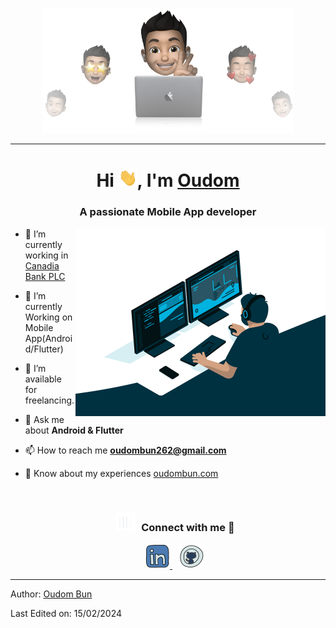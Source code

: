 <p align="center">
  <img src="./assets/cover-thompson.png" height="200"/>
</p>
<hr>


  <h1 align="center">Hi <img src="./assets/Hi.gif" width="30px">, I'm <a href="https://oudombun.com" target="_blank">
         Oudom</a></h1>

<h3 align="center">A passionate Mobile App developer</h3>

 <a target="_blank" align="center">
  <img align="right" top="500" height="300" width="400" alt="GIF" src="./assets/me.gif">
  </a>
  <ul>
      <li>
        <p>🔭 I’m currently working in <a href="https://www.canadiabank.com.kh" target="blank">Canadia Bank PLC</a></p>
      </li>
      <li>
        <p>🌱 I’m currently Working on Mobile App(Android/Flutter)</p>
      </li>
      <li>
        <p>🤝 I’m available for freelancing.</p>
      </li>
      <!-- <li>
        <p>🌱 I’m currently learning Swift &amp;&amp; SwiftUI <a href="https://github.com/100rabhcsmc/100DaysOfSwift" target="blank">100DaysOfSwift</a></p>
      </li> -->
      <!-- <li>
        <p>📝 I regularly write articles on <a href="https://dev.to/100rabhcsmc" target="_blank" rel="noopener">https://dev.to/100rabhcsmc</a></p>
      </li> -->
      <li>
        <p>💬 Ask me about <strong>Android &amp; Flutter</strong></p>
      </li>
      <li>
        <p>📫 How to reach me <strong><a href="mailto:oudombun262@gmail.com">oudombun262@gmail.com</a></strong></p>
      </li>
      <li>
        <p>📄 Know about my experiences <a href="https://oudombun.com" target="blank">oudombun.com</a></p>
        <br>
        <h3 align="center"> <img src="./assets/giphy(1).gif" width="30" height="30" style="margin-right: 10px;">Connect with me 🤝 </h3>
      </li>
  </ul>
  <p align="center">
  </p>
 <div align="center" class="icons-social" style="margin-left: 10px;">
         <a style="margin-left: 10px;" target="_blank" href="https://www.linkedin.com/in/bun-monyoudom-87ba58187/">
          <img src="./assets/linkedin--v2.png"/>
         </a>
         <a style="margin-left: 10px;" target="_blank" href="https://github.com/oudombun">
          <img src="./assets/github--v1.png"/>
         </a>
      </div>
      <p></p>
<hr>
  <p>Author: <a href="https://github.com/oudombun" target="_blank" rel="noopener">Oudom Bun</a></p>
  <p>Last Edited on: 15/02/2024</p>
